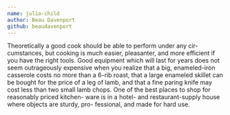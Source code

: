 ```yaml
---
name: julia-child
author: Beau Davenport
github: beaudavenport
---
```


Theoretically a good cook should be able to perform under any cir- 
cumstances, but cooking is much easier, pleasanter, and more efficient if you 
have the right tools. Good equipment which will last for years does not seem 
outrageously expensive when you realize that a big, enameled-iron casserole 
costs no more than a 6-rib roast, that a large enameled skillet can be bought for 
the price of a leg of lamb, and that a fine paring knife may cost less than two 
small lamb chops. One of the best places to shop for reasonably priced kitchen- 
ware is in a hotel- and restaurant-supply house where objects are sturdy, pro- 
fessional, and made for hard use. 